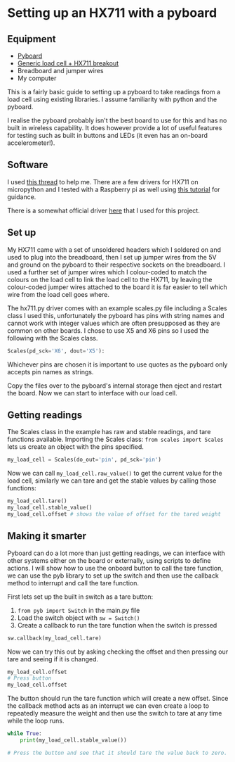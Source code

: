 # Setting up an HX711 with a pyboard

## Equipment
- [Pyboard][pyb]
- [Generic load cell + HX711 breakout][load-cell]
- Breadboard and jumper wires
- My computer

This is a fairly basic guide to setting up a pyboard to take readings from a load cell using existing libraries. I assume familiarity with python and the pyboard.

I realise the pyboard probably isn't the best board to use for this and has no built in wireless capability. It does however provide a lot of useful features for testing such as built in buttons and LEDs (it even has an on-board accelerometer!).

## Software
I used [this thread][forum] to help me. There are a few drivers for HX711 on micropython and I tested with a Raspberry pi as well using [this tutorial][pi] for guidance.

There is a somewhat official driver [here][off-driver] that I used for this project.

## Set up
My HX711 came with a set of unsoldered headers which I soldered on and used to plug into the breadboard, then I set up jumper wires from the 5V and ground on the pyboard to their respective sockets on the breadboard. I used a further set of jumper wires which I colour-coded to match the colours on the load cell to link the load cell to the HX711, by leaving the colour-coded jumper wires attached to the board it is far easier to tell which wire from the load cell goes where.

The hx711.py driver comes with an example scales.py file including a Scales class I used this, unfortunately the pyboard has pins with string names and cannot work with integer values which are often presupposed as they are common on other boards. I chose to use X5 and X6 pins so I used the following with the Scales class.
```python
Scales(pd_sck='X6', dout='X5'):
```
Whichever pins are chosen it is important to use quotes as the pyboard only accepts pin names as strings.

Copy the files over to the pyboard's internal storage then eject and restart the board. Now we can start to interface with our load cell.

## Getting readings
The Scales class in the example has raw and stable readings, and tare functions available. Importing the Scales class: `from scales import Scales` lets us create an object with the pins specified.

```python
my_load_cell = Scales(do_out='pin', pd_sck='pin') 
```
Now we can call `my_load_cell.raw_value()` to get the current value for the load cell, similarly we can tare and get the stable values by calling those functions:

```python
my_load_cell.tare()
my_load_cell.stable_value()
my_load_cell.offset # shows the value of offset for the tared weight
```

## Making it smarter
Pyboard can do a lot more than just getting readings, we can interface with other systems either on the board or externally, using scripts to define actions. I will show how to use the onboard button to call the tare function, we can use the pyb library to set up the switch and then use the callback method to interrupt and call the tare function.

First lets set up the built in switch as a tare button:
1. `from pyb import Switch` in the main.py file
1. Load the switch object with `sw = Switch()`
1. Create a callback to run the tare function when the switch is pressed
```python
sw.callback(my_load_cell.tare)
```

Now we can try this out by asking checking the offset and then pressing our tare and seeing if it is changed.

```python
my_load_cell.offset
# Press button
my_load_cell.offset
```

The button should run the tare function which will create a new offset. Since the callback method acts as an interrupt we can even create a loop to repeatedly measure the weight and then use the switch to tare at any time while the loop runs.

```python
while True:
    print(my_load_cell.stable_value())

# Press the button and see that it should tare the value back to zero.
```

[pyb]:https://store.micropython.org/product/PYBv1.1H
[load-cell]:https://uk.banggood.com/HX711-24bit-AD-Module-1kg-Aluminum-Alloy-Scale-Weighing-Sensor-Switch-Load-Cell-Kit-p-1124935.html?rmmds=search
[forum]:https://forum.micropython.org/viewtopic.php?f=16&t=2678&sid=c3ffcfd86313aeaf2138712b5e3377f6
[pi]:https://tutorials-raspberrypi.com/digital-raspberry-pi-scale-weight-sensor-hx711/
[my-driver]:https://github.com/HowManyOliversAreThere/hx711_mpy-driver
[off-driver]:https://github.com/SergeyPiskunov/micropython-hx711
